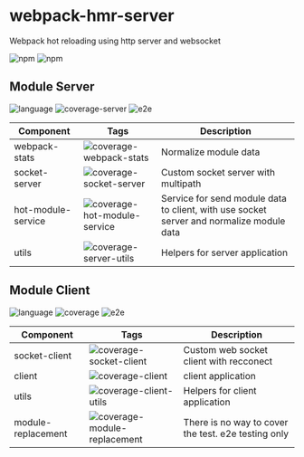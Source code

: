 # webpack-hmr-server
Webpack hot reloading using http server and websocket

![npm](https://img.shields.io/npm/v/webpack-hmr-server)
![npm](https://img.shields.io/npm/dm/webpack-hmr-server)

## Module Server 
![language](https://img.shields.io/badge/language-typescript-blue)
![coverage-server](https://img.shields.io/badge/coverage-95.45%-green)
![e2e](https://img.shields.io/badge/e2e-waiting-red)

| Component | Tags | Description |
| - | - | - |
| webpack-stats | ![coverage-webpack-stats](https://img.shields.io/badge/coverage-100%-green) | Normalize module data |
| socket-server | ![coverage-socket-server](https://img.shields.io/badge/coverage-96.42%-green) | Custom socket server with multipath |
| hot-module-service | ![coverage-hot-module-service](https://img.shields.io/badge/coverage-100%-green) | Service for send module data to client, with use socket server and normalize module data |
| utils | ![coverage-server-utils](https://img.shields.io/badge/coverage-100%-green) | Helpers for server application |

## Module Client
![language](https://img.shields.io/badge/language-typescript-blue)
![coverage](https://img.shields.io/badge/coverage-67.78%-yellow)
![e2e](https://img.shields.io/badge/e2e-waiting-red)

| Component | Tags | Description |
| - | - | - |
| socket-client | ![coverage-socket-client](https://img.shields.io/badge/coverage-100%-green) | Custom web socket client with recconect |
| client| ![coverage-client](https://img.shields.io/badge/coverage-~69.65%-yellow) | client application |
| utils | ![coverage-client-utils](https://img.shields.io/badge/coverage-100%-green) | Helpers for client application |
| module-replacement | ![coverage-module-replacement](https://img.shields.io/badge/coverage-26.19%-red) | There is no way to cover the test. e2e testing only |